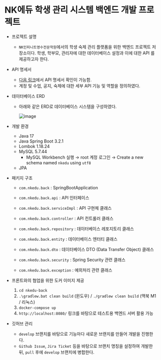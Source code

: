 # NK에듀 학생 관리 시스템 백엔드 개발 프로젝트

- 프로젝트 설명
  - `NK인피니트영수전문학원`에서의 학생 숙제 관리 플랫폼을 위한 백엔드 프로젝트 저장소이다. 학생, 학부모, 관리자에 대한 데이터베이스 설정과 이에 대한 API 를 제공하고자 한다.

- API 명세서
  - [다음 링크](https://legend-sceptre-7da.notion.site/API-aaba977ac1354949b5228e3840e11dd1?pvs=4)에서 API 명세서 확인이 가능함.
  - 계정 및 수업, 공지, 숙제에 대한 세부 API 기능 및 역할을 정의하였다.

- 데이터베이스 ERD
  - 아래와 같은 ERD로 데이터베이스 시스템을 구성하였다.

    ![image](https://github.com/NKdevelop1/NK_develop_back/assets/55177359/0b82acb7-2954-49a5-9c4c-d3cc5cb21ad6)


- 개발 환경
  - Java 17
  - Java Spring Boot 3.2.1
  - Lombok 1.18.24
  - MySQL 5.7.44
    - MySQL Workbench 실행 → root 계정 로그인 → Create a new schema named `nkedu` using `utf8`
  - JPA

- 패키지 구조
  - `com.nkedu.back` : SpringBootApplication
  - `com.nkedu.back.api` : API 인터페이스
  - `com.nkedu.back.serviceImpl` : API 구현체 클래스
  - `com.nkedu.back.controller` : API 컨트롤러 클래스
    
  - `com.nkedu.back.repository` : 데이터베이스 레포지토리 클래스
  - `com.nkedu.back.entity` : 데이터베이스 엔터티 클래스
  - `com.nkedu.back.dto` : 데이터베이스 DTO (Data Transfer Object) 클래스

  - `com.nkedu.back.security` : Spring Security 관련 클래스
  - `com.nkedu.back.exception` : 예외처리 관련 클래스

- 프론트와의 협업을 위한 도커 이미지 제공
  1. `cd nkedu-back`
  2. `.\gradlew.bat clean build` (윈도우) / `./gradlew clean build` (맥북 M1 / 리눅스)
  3. `docker-compose up`
  4. `http://localhost:8080/` 링크를 바탕으로 테스트용 백엔드 서버 활용 가능

- 깃허브 관리
  - `develop` 브랜치를 바탕으로 기능마다 새로운 브랜치를 만들어 개발을 진행한다.
  - `Github Issue`, `Jira Ticket` 등을 바탕으로 브랜치 명칭을 설정하여 개발한 뒤, `pull` 후에 `develop` 브랜치에 병합한다.
